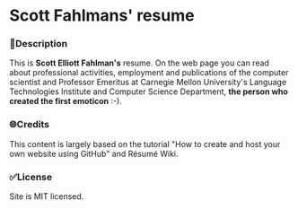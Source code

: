 # Scott Fahlmans' resume
### 📝Description
This is **Scott Elliott Fahlman's** resume. On the web page you can read about professional activities, employment and publications of the computer scientist and Professor Emeritus at Carnegie Mellon University's Language Technologies Institute and Computer Science Department, **the person who created the first emoticon** :-).
### 🌐Credits
This content is largely based on the tutorial "How to create and host your own website using GitHub" and Résumé Wiki.
### ✅License
Site is MIT licensed.


